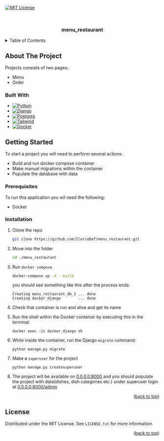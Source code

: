 <!-- PROJECT SHIELDS -->
[![MIT License][license-shield]][license-url]

<!-- PROJECT LOGO -->
<br />
<div align="center">
<h3 align="center">menu_restaurant</h3>
</div>

<!-- TABLE OF CONTENTS -->
<details>
  <summary>Table of Contents</summary>
  <ol>
    <li>
      <a href="#about-the-project">About The Project</a>
      <ul>
        <li><a href="#built-with">Built With</a></li>
      </ul>
    </li>
    <li>
      <a href="#getting-started">Getting Started</a>
      <ul>
        <li><a href="#prerequisites">Prerequisites</a></li>
        <li><a href="#installation">Installation</a></li>
      </ul>
    </li>
    <li><a href="#usage">Usage</a></li>
    <li><a href="#roadmap">Roadmap</a></li>
    <li><a href="#contributing">Contributing</a></li>
    <li><a href="#license">License</a></li>
    <li><a href="#contact">Contact</a></li>
    <li><a href="#acknowledgments">Acknowledgments</a></li>
  </ol>
</details>

<!-- ABOUT THE PROJECT -->
## About The Project



Projects consists of two pages:
* Menu
* Order

### Built With

* [![Python][Python.com]][Python-url]
* [![Django][djangoproject.com]][Django-url]
* [![Postgres][postgresql.org]][postgresql-url]
* [![Tailwind][tailwindcss.com]][tailwind-url]
* [![Docker][docker.com]][docker-url] 

<!-- GETTING STARTED -->
## Getting Started

To start a project you will need to perform several actions:
* Build and run docker compose container
* Make manual migrations within the container
* Populate the database with data

### Prerequisites

To run this application you wil need the following:
* Docker

### Installation

1. Clone the repo
   ```sh
   git clone https://github.com/IlerioDef/menu_restaurant.git
   ```
2. Move into the folder 
   ```sh
   cd ./menu_restaurant
   ```
3. Run `docker compose`
    ```sh
    docker-compose up -d --build
    ```
   you should see something like this after the process ends:
    ```shell
    Creating menu_restaurant_db_1 ... done
    Creating docker_django        ... done
    ```
4. Check that container is run and alive and get its name
5. Run the shell within the Docker container by executing this in the terminal:
    ```shell
    docker exec -it docker_django sh
    ```
6. While inside the container, run the Django ```migrate``` command:
    ```shell
    python manage.py migrate
    ```
7. Make a ```superuser``` for the project
    ```shell
   python manage.py createsuperuser
    ```
   
8. The project will be available on
<a href="0.0.0.0:8000">0.0.0.0:8000</a>
   and you should populate the project with data(dishes, dish categories etc.) under superuser login at <a href="0.0.0.0:8000/admin">0.0.0.0:8000/admin</a>

<p align="right">(<a href="#readme-top">back to top</a>)</p>




<!-- LICENSE.txt -->
## License

Distributed under the MIT License. See `LICENSE.txt` for more information.

<p align="right">(<a href="#readme-top">back to top</a>)</p>





<!-- MARKDOWN LINKS & IMAGES -->
<!-- https://www.markdownguide.org/basic-syntax/#reference-style-links -->
[contributors-shield]: https://img.shields.io/github/contributors/github_username/repo_name.svg?style=for-the-badge
[contributors-url]: https://github.com/ileriodef/menu_restaurant/graphs/contributors
[forks-shield]: https://img.shields.io/github/forks/github_username/repo_name.svg?style=for-the-badge
[forks-url]: https://github.com/github_username/repo_name/network/members
[stars-shield]: https://img.shields.io/github/stars/github_username/repo_name.svg?style=for-the-badge
[stars-url]: https://github.com/github_username/repo_name/stargazers
[issues-shield]: https://img.shields.io/github/issues/github_username/repo_name.svg?style=for-the-badge
[issues-url]: https://github.com/github_username/repo_name/issues
[license-shield]: https://img.shields.io/github/license/github_username/repo_name.svg?style=for-the-badge
[license-url]: https://github.com/IlerioDef/menu_restaurant/blob/master/LICENSE.txt
[linkedin-shield]: https://img.shields.io/badge/-LinkedIn-black.svg?style=for-the-badge&logo=linkedin&colorB=555
[linkedin-url]: https://linkedin.com/in/linkedin_username
[product-screenshot]: images/screenshot.png
[Next.js]: https://img.shields.io/badge/next.js-000000?style=for-the-badge&logo=nextdotjs&logoColor=white
[Next-url]: https://nextjs.org/
[React.js]: https://img.shields.io/badge/React-20232A?style=for-the-badge&logo=react&logoColor=61DAFB
[React-url]: https://reactjs.org/
[Vue.js]: https://img.shields.io/badge/Vue.js-35495E?style=for-the-badge&logo=vuedotjs&logoColor=4FC08D
[Vue-url]: https://vuejs.org/
[Angular.io]: https://img.shields.io/badge/Angular-DD0031?style=for-the-badge&logo=angular&logoColor=white
[Angular-url]: https://angular.io/
[Svelte.dev]: https://img.shields.io/badge/Svelte-4A4A55?style=for-the-badge&logo=svelte&logoColor=FF3E00
[Svelte-url]: https://svelte.dev/
[Laravel.com]: https://img.shields.io/badge/Laravel-FF2D20?style=for-the-badge&logo=laravel&logoColor=white
[Laravel-url]: https://laravel.com
[Bootstrap.com]: https://img.shields.io/badge/Bootstrap-563D7C?style=for-the-badge&logo=bootstrap&logoColor=white
[Bootstrap-url]: https://getbootstrap.com
[JQuery.com]: https://img.shields.io/badge/jQuery-0769AD?style=for-the-badge&logo=jquery&logoColor=white
[JQuery-url]: https://jquery.com 
[djangoproject.com]: https://img.shields.io/badge/Django-2B8C67?style=for-the-badge&logo=django&logoColor=white
[django-url]: https://www.djangoproject.com/
[Postgresql.org]: https://img.shields.io/badge/Postgresql-0064a5?style=for-the-badge&logo=postgresql&logoColor=white 
[Postgresql-url]: https://www.postgresql.org/
[Python.com]: https://img.shields.io/badge/Python-444?style=for-the-badge&logo=python&logoColor=white 
[Python-url]: https://www.python.org/
[tailwindcss.com]:https://img.shields.io/badge/TailwindCSS-38bdf8?style=for-the-badge&logo=tailwindcss&logoColor=white 
[tailwind-url]:https://tailwindcss.com/
[docker.com]:https://img.shields.io/badge/Docker-086dd7?style=for-the-badge&logo=docker&logoColor=white 
[docker-url]:https://www.docker.com/
